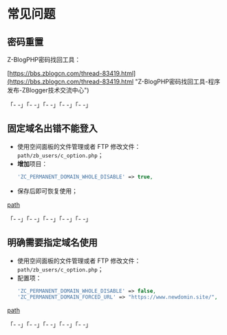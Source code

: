 # 常见问题

## 密码重置

Z-BlogPHP密码找回工具：

[https://bbs.zblogcn.com/thread-83419.html](https://bbs.zblogcn.com/thread-83419.html "Z-BlogPHP密码找回工具-程序发布-ZBlogger技术交流中心")

「- -」「- -」「- -」「- -」「- -」

## 固定域名出错不能登入

- 使用空间面板的文件管理或者 FTP 修改文件：`path/zb_users/c_option.php`；
- **增加**项目：
  ```php
  'ZC_PERMANENT_DOMAIN_WHOLE_DISABLE' => true,
  ```
- 保存后即可恢复使用；

[path](terms/path.md ':include')

「- -」「- -」「- -」「- -」「- -」

## 明确需要指定域名使用

- 使用空间面板的文件管理或者 FTP 修改文件：`path/zb_users/c_option.php`；
- 配置项：
  ```php
  'ZC_PERMANENT_DOMAIN_WHOLE_DISABLE' => false,
  'ZC_PERMANENT_DOMAIN_FORCED_URL' => "https://www.newdomin.site/",
  ```

[path](terms/path.md ':include')

「- -」「- -」「- -」「- -」「- -」
